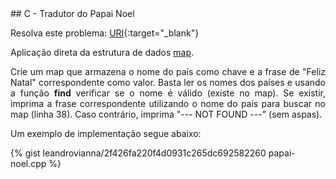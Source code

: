 <div id="papai-noel">
</div>
## C - Tradutor do Papai Noel

Resolva este problema:
[URI][uri-1763]{:target="_blank"}


Aplicação direta da estrutura de dados [map](http://www.cplusplus.com/reference/map/map/).
<p align="justify">
Crie um map que armazena o nome do país como chave e a frase de
"Feliz Natal" correspondente como valor. Basta ler os nomes dos países e
usando a função <strong>find</strong> verificar se o nome é válido (existe no map).
Se existir, imprima a frase correspondente utilizando o nome do país para buscar
no map (linha 38).  Caso contrário, imprima "--- NOT FOUND ---" (sem aspas).
</p>

Um exemplo de implementação segue abaixo:

{% gist leandrovianna/2f426fa220f4d0931c265dc692582260 papai-noel.cpp %}

[uri-1763]: https://www.urionlinejudge.com.br/judge/pt/problems/view/1763

